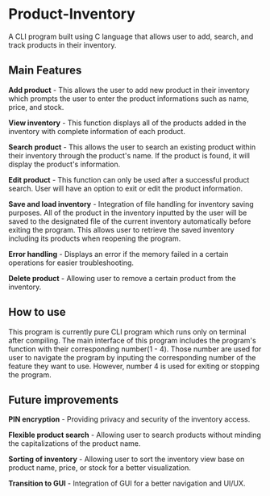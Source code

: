 # Product-Inventory

A CLI program built using C language that allows user to add, search, and track products in their inventory.

## Main Features

**Add product** - This allows the user to add new product in their inventory which prompts the user to enter the product informations such as name, price, and stock.

**View inventory** - This function displays all of the products added in the inventory with complete information of each product.

**Search product** - This allows the user to search an existing product within their inventory through the product's name. If the product is found, it will display the product's information.

**Edit product** - This function can only be used after a successful product search. User will have an option to exit or edit the product information.

**Save and load inventory** - Integration of file handling for inventory saving purposes. All of the product in the inventory inputted by the user will be saved to the designated file of the current inventory automatically before exiting the program. This allows user to retrieve the saved inventory including its products when reopening the program.

**Error handling** - Displays an error if the memory failed in a certain operations for easier troubleshooting.

**Delete product** - Allowing user to remove a certain product from the inventory.

## How to use

  This program is currently pure CLI program which runs only on terminal after compiling. The main interface of this program includes the program's function with their corresponding number(1 - 4). Those number are used for user to navigate the program by inputing the corresponding number of the feature they want to use. However, number 4 is used for exiting or stopping the program.

## Future improvements

**PIN encryption** - Providing privacy and security of the inventory access.

**Flexible product search** - Allowing user to search products without minding the capitalizations of the product name.

**Sorting of inventory** - Allowing user to sort the inventory view base on product name, price, or stock for a better visualization.

**Transition to GUI** - Integration of GUI for a better navigation and UI/UX.
